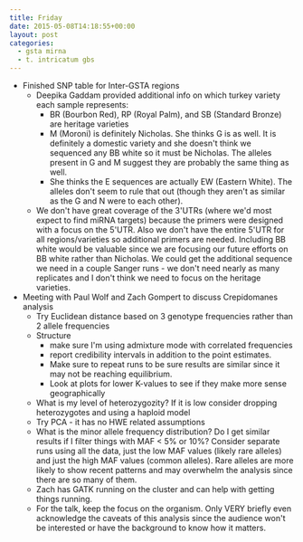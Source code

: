 ```yaml
---
title: Friday
date: 2015-05-08T14:18:55+00:00
layout: post
categories:
  - gsta mirna
  - t. intricatum gbs
---
```

  * Finished SNP table for Inter-GSTA regions
      * Deepika Gaddam provided additional info on which turkey variety each sample represents:
          * BR (Bourbon Red), RP (Royal Palm), and SB (Standard Bronze) are heritage varieties
          * M (Moroni) is definitely Nicholas. She thinks G is as well. It is definitely a domestic variety and she doesn't think we sequenced any BB white so it must be Nicholas. The alleles present in G and M suggest they are probably the same thing as well.
          * She thinks the E sequences are actually EW (Eastern White). The alleles don't seem to rule that out (though they aren't as similar as the G and N were to each other).
      * We don't have great coverage of the 3'UTRs (where we'd most expect to find miRNA targets) because the primers were designed with a focus on the 5'UTR. Also we don't have the entire 5'UTR for all regions/varieties so additional primers are needed. Including BB white would be valuable since we are focusing our future efforts on BB white rather than Nicholas. We could get the additional sequence we need in a couple Sanger runs - we don't need nearly as many replicates and I don't think we need to focus on the heritage varieties.
  * Meeting with Paul Wolf and Zach Gompert to discuss Crepidomanes analysis
      * Try Euclidean distance based on 3 genotype frequencies rather than 2 allele frequencies
      * Structure
          * make sure I'm using admixture mode with correlated frequencies
          * report credibility intervals in addition to the point estimates.
          * Make sure to repeat runs to be sure results are similar since it may not be reaching equilibrium.
          * Look at plots for lower K-values to see if they make more sense geographically
      * What is my level of heterozygozity? If it is low consider dropping heterozygotes and using a haploid model
      * Try PCA - it has no HWE related assumptions
      * What is the minor allele frequency distribution? Do I get similar results if I filter things with MAF < 5% or 10%? Consider separate runs using all the data, just the low MAF values (likely rare alleles) and just the high MAF values (common alleles). Rare alleles are more likely to show recent patterns and may overwhelm the analysis since there are so many of them.
      * Zach has GATK running on the cluster and can help with getting things running.
      * For the talk, keep the focus on the organism. Only VERY briefly even acknowledge the caveats of this analysis since the audience won't be interested or have the background to know how it matters.
